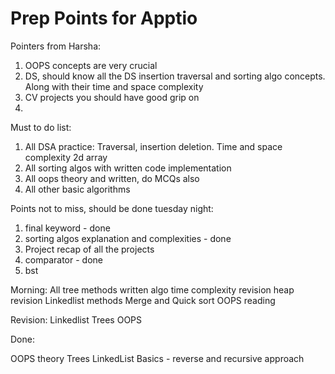 # Prep Points for Apptio
Pointers from Harsha:
1. OOPS concepts are very crucial
2. DS, should know all the DS insertion traversal and sorting algo concepts. Along with their time and space complexity
3. CV projects you should have good grip on
4. 


Must to do list:
1. All DSA practice: Traversal, insertion deletion. Time and space complexity 2d array
2. All sorting algos with written code implementation
3. All oops theory and written, do MCQs also
4. All other basic algorithms

Points not to miss, should be done tuesday night:
1. final keyword - done
2. sorting algos explanation and complexities - done
3. Project recap of all the projects 
4. comparator - done
5. bst


Morning: 
    All tree methods written algo
    time complexity revision
    heap revision
    Linkedlist methods
    Merge and Quick sort
    OOPS reading


Revision:
Linkedlist
Trees
OOPS

Done:

OOPS theory
Trees
LinkedList Basics - reverse and recursive approach
